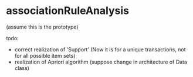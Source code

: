 # associationRuleAnalysis

(assume this is the prototype)

todo:
  * correct realization of 'Support' (Now it is for a unique transactions, not for all possible item sets)
  * realization of Apriori algorithm (suppose change in architecture of Data class)